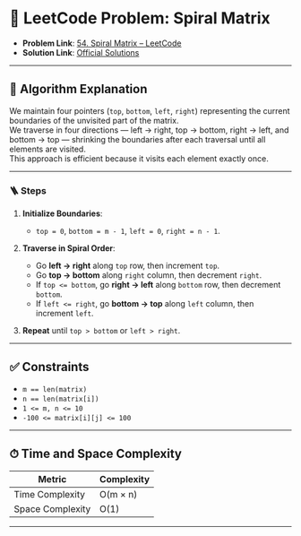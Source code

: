 # 🧩 LeetCode Problem: Spiral Matrix

- **Problem Link**: [54. Spiral Matrix – LeetCode](https://leetcode.com/problems/spiral-matrix/)
- **Solution Link**: [Official Solutions](https://leetcode.com/problems/spiral-matrix/solutions/)

---

## 🧠 Algorithm Explanation

We maintain four pointers (`top`, `bottom`, `left`, `right`) representing the current boundaries of the unvisited part of the matrix.  
We traverse in four directions — left → right, top → bottom, right → left, and bottom → top — shrinking the boundaries after each traversal until all elements are visited.  
This approach is efficient because it visits each element exactly once.

---

### 🪜 Steps

1. **Initialize Boundaries**:  
   - `top = 0`, `bottom = m - 1`, `left = 0`, `right = n - 1`.

2. **Traverse in Spiral Order**:  
   - Go **left → right** along `top` row, then increment `top`.  
   - Go **top → bottom** along `right` column, then decrement `right`.  
   - If `top <= bottom`, go **right → left** along `bottom` row, then decrement `bottom`.  
   - If `left <= right`, go **bottom → top** along `left` column, then increment `left`.

3. **Repeat** until `top > bottom` or `left > right`.

---

## ✅ Constraints

- `m == len(matrix)`
- `n == len(matrix[i])`
- `1 <= m, n <= 10`
- `-100 <= matrix[i][j] <= 100`

---

## ⏱ Time and Space Complexity

| Metric            | Complexity |
|-------------------|------------|
| Time Complexity   | O(m × n)   |
| Space Complexity  | O(1)       |

---
